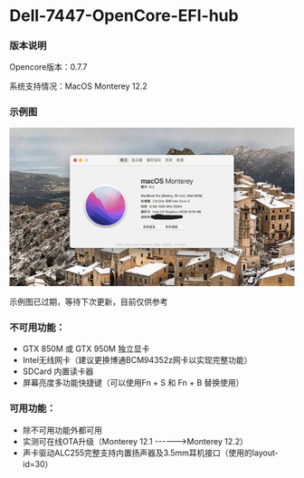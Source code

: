 # Dell-7447-OpenCore-EFI-hub
### 版本说明

Opencore版本：0.7.7

系统支持情况：MacOS Monterey 12.2

### 示例图

<a href="https://imgtu.com/i/H8iaCR"><img src="README.assets/H8iaCR.png" alt="H8iaCR.png" border="0" /></a>

示例图已过期，等待下次更新，目前仅供参考

### 不可用功能：

- GTX 850M 或 GTX 950M 独立显卡
- Intel无线网卡（建议更换博通BCM94352z网卡以实现完整功能）
- SDCard 内置读卡器
- 屏幕亮度多功能快捷键（可以使用Fn + S 和 Fn + B 替换使用）

### 可用功能：

- 除不可用功能外都可用
- 实测可在线OTA升级（Monterey 12.1 ------>Monterey  12.2）
- 声卡驱动ALC255完整支持内置扬声器及3.5mm耳机接口（使用的layout-id=30）


